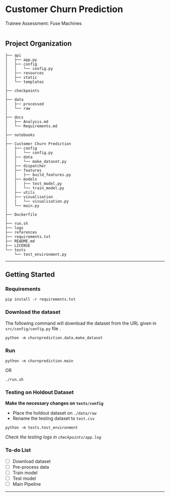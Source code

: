 Customer Churn Prediction
==============================

Trainee Assessment: Fuse Machines



<p align="center">
<img src=""  />
</p>


Project Organization
------------
```
├── api
│   ├── app.py
│   ├── config
│   │   └── config.py
│   ├── resources
│   ├── static
│   └── templates
│  
├── checkpoints
│  
├── data
│   ├── processed
│   └── raw
│  
├── docs
│   ├── Analysis.md
│   └── Requirements.md
│  
├── notebooks
│ 
├── Customer Churn Prediction
│   ├── config
│   │   └── config.py
│   ├── data
│   │   └── make_dataset.py
│   ├── dispatcher
│   ├── features
│   │   ├── build_features.py
│   ├── models
│   │   ├── test_model.py
│   │   └── train_model.py
│   ├── utils
│   ├── visualisation
│   |   └── visualisation.py
│   └── main.py
│ 
├── Dockerfile
│ 
├── run.sh
├── logs
├── references
├── requirements.txt
├── README.md
├── LICENSE
└── tests
    └── test_environment.py
```
--------


## Getting Started

### Requirements

```
pip install -r requirements.txt
```

### Download the dataset

The following command will download the dataset from the URL given in `src/config/config.py` file .

```
python -m churnprediction.data.make_dataset
```

### Run

```
python -m churnprediction.main
```
OR

```
./run.sh
```

### Testing on Holdout Dataset

**Make the necessary changes on `tests/config`**

- Place the holdout dataset on `./data/raw`
- Rename the testing dataset to `test.csv`

```
python -m tests.test_environment
```

_Check the testing logs in `checkpoints/app.log`_

### To-do List

- [ ] Download dataset
- [ ] Pre-process data
- [ ] Train model
- [ ] Test model
- [ ] Main Pipeline

-------------------------------
